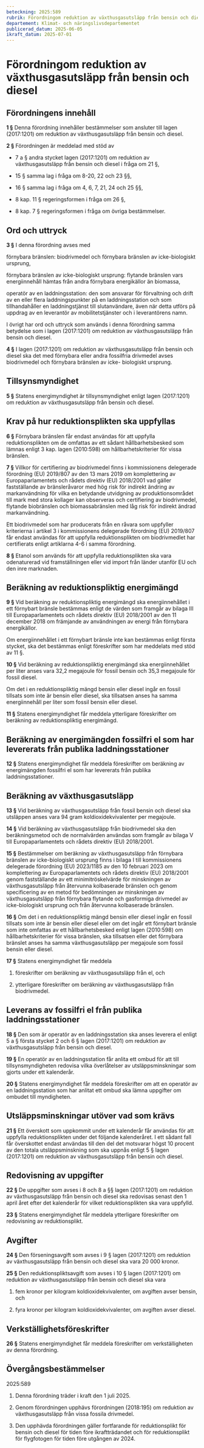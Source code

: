 ```yaml
---
beteckning: 2025:589
rubrik: Förordningom reduktion av växthusgasutsläpp från bensin och diesel
departement: Klimat- och näringslivsdepartementet
publicerad_datum: 2025-06-05
ikraft_datum: 2025-07-01
---
```


# Förordningom reduktion av växthusgasutsläpp från bensin och diesel

## Förordningens innehåll

**1 §** Denna förordning innehåller bestämmelser som ansluter till lagen (2017:1201) om reduktion av växthusgasutsläpp från bensin och diesel.

**2 §** Förordningen är meddelad med stöd av

- 7 a § andra stycket lagen (2017:1201) om reduktion av växthusgasutsläpp från bensin och diesel i fråga om 21 §,

- 15 § samma lag i fråga om 8-20, 22 och 23 §§,

- 16 § samma lag i fråga om 4, 6, 7, 21, 24 och 25 §§,

- 8 kap. 11 § regeringsformen i fråga om 26 §,

- 8 kap. 7 § regeringsformen i fråga om övriga bestämmelser.

## Ord och uttryck

**3 §** I denna förordning avses med

förnybara bränslen: biodrivmedel och förnybara bränslen av icke-biologiskt ursprung,

förnybara bränslen av icke-biologiskt ursprung: flytande bränslen vars energiinnehåll hämtas från andra förnybara energikällor än biomassa,

operatör av en laddningsstation: den som ansvarar för förvaltning och drift av en eller flera laddningspunkter på en laddningsstation och som tillhandahåller en laddningstjänst till slutanvändare, även när detta utförs på uppdrag av en leverantör av mobilitetstjänster och i leverantörens namn.

I övrigt har ord och uttryck som används i denna förordning samma betydelse som i lagen (2017:1201) om reduktion av växthusgasutsläpp från bensin och diesel.

**4 §** I lagen (2017:1201) om reduktion av växthusgasutsläpp från bensin och diesel ska det med förnybara eller andra fossilfria drivmedel avses biodrivmedel och förnybara bränslen av icke- biologiskt ursprung.

## Tillsynsmyndighet

**5 §** Statens energimyndighet är tillsynsmyndighet enligt lagen (2017:1201) om reduktion av växthusgasutsläpp från bensin och diesel.

## Krav på hur reduktionsplikten ska uppfyllas

**6 §** Förnybara bränslen får endast användas för att uppfylla reduktionsplikten om de omfattas av ett sådant hållbarhetsbesked som lämnas enligt 3 kap. lagen (2010:598) om hållbarhetskriterier för vissa bränslen.

**7 §** Villkor för certifiering av biodrivmedel finns i kommissionens delegerade förordning (EU) 2019/807 av den 13 mars 2019 om komplettering av Europaparlamentets och rådets direktiv (EU) 2018/2001 vad gäller fastställande av bränsleråvaror med hög risk för indirekt ändring av markanvändning för vilka en betydande utvidgning av produktionsområdet till mark med stora kollager kan observeras och certifiering av biodrivmedel, flytande biobränslen och biomassabränslen med låg risk för indirekt ändrad markanvändning.

Ett biodrivmedel som har producerats från en råvara som uppfyller kriterierna i artikel 3 i kommissionens delegerade förordning (EU) 2019/807 får endast användas för att uppfylla reduktionsplikten om biodrivmedlet har certifierats enligt artiklarna 4-6 i samma förordning.

**8 §** Etanol som används för att uppfylla reduktionsplikten ska vara odenaturerad vid framställningen eller vid import från länder utanför EU och den inre marknaden.

## Beräkning av reduktionspliktig energimängd

**9 §** Vid beräkning av reduktionspliktig energimängd ska energiinnehållet i ett förnybart bränsle bestämmas enligt de värden som framgår av bilaga III till Europaparlamentets och rådets direktiv (EU) 2018/2001 av den 11 december 2018 om främjande av användningen av energi från förnybara energikällor.

Om energiinnehållet i ett förnybart bränsle inte kan bestämmas enligt första stycket, ska det bestämmas enligt föreskrifter som har meddelats med stöd av 11 §.

**10 §** Vid beräkning av reduktionspliktig energimängd ska energiinnehållet per liter anses vara 32,2 megajoule för fossil bensin och 35,3 megajoule för fossil diesel.

Om det i en reduktionspliktig mängd bensin eller diesel ingår en fossil tillsats som inte är bensin eller diesel, ska tillsatsen anses ha samma energiinnehåll per liter som fossil bensin eller diesel.

**11 §** Statens energimyndighet får meddela ytterligare föreskrifter om beräkning av reduktionspliktig energimängd.

## Beräkning av energimängden fossilfri el som har levererats från publika laddningsstationer

**12 §** Statens energimyndighet får meddela föreskrifter om beräkning av energimängden fossilfri el som har levererats från publika laddningsstationer.

## Beräkning av växthusgasutsläpp

**13 §** Vid beräkning av växthusgasutsläpp från fossil bensin och diesel ska utsläppen anses vara 94 gram koldioxidekvivalenter per megajoule.

**14 §** Vid beräkning av växthusgasutsläpp från biodrivmedel ska den beräkningsmetod och de normalvärden användas som framgår av bilaga V till Europaparlamentets och rådets direktiv (EU) 2018/2001.

**15 §** Bestämmelser om beräkning av växthusgasutsläpp från förnybara bränslen av icke-biologiskt ursprung finns i bilaga I till kommissionens delegerade förordning (EU) 2023/1185 av den 10 februari 2023 om komplettering av Europaparlamentets och rådets direktiv (EU) 2018/2001 genom fastställande av ett minimitröskelvärde för minskningen av växthusgasutsläpp från återvunna kolbaserade bränslen och genom specificering av en metod för bedömningen av minskningen av växthusgasutsläpp från förnybara flytande och gasformiga drivmedel av icke-biologiskt ursprung och från återvunna kolbaserade bränslen.

**16 §** Om det i en reduktionspliktig mängd bensin eller diesel ingår en fossil tillsats som inte är bensin eller diesel eller om det ingår ett förnybart bränsle som inte omfattas av ett hållbarhetsbesked enligt lagen (2010:598) om hållbarhetskriterier för vissa bränslen, ska tillsatsen eller det förnybara bränslet anses ha samma växthusgasutsläpp per megajoule som fossil bensin eller diesel.

**17 §** Statens energimyndighet får meddela

1. föreskrifter om beräkning av växthusgasutsläpp från el, och

2. ytterligare föreskrifter om beräkning av växthusgasutsläpp från biodrivmedel.

## Leverans av fossilfri el från publika laddningsstationer

**18 §** Den som är operatör av en laddningsstation ska anses leverera el enligt 5 a § första stycket 2 och 6 § lagen (2017:1201) om reduktion av växthusgasutsläpp från bensin och diesel.

**19 §** En operatör av en laddningsstation får anlita ett ombud för att till tillsynsmyndigheten redovisa vilka överlåtelser av utsläppsminskningar som gjorts under ett kalenderår.

**20 §** Statens energimyndighet får meddela föreskrifter om att en operatör av en laddningsstation som har anlitat ett ombud ska lämna uppgifter om ombudet till myndigheten.

## Utsläppsminskningar utöver vad som krävs

**21 §** Ett överskott som uppkommit under ett kalenderår får användas för att uppfylla reduktionsplikten under det följande kalenderåret. I ett sådant fall får överskottet endast användas till den del det motsvarar högst 10 procent av den totala utsläppsminskning som ska uppnås enligt 5 § lagen (2017:1201) om reduktion av växthusgasutsläpp från bensin och diesel.

## Redovisning av uppgifter

**22 §** De uppgifter som avses i 8 och 8 a §§ lagen (2017:1201) om reduktion av växthusgasutsläpp från bensin och diesel ska redovisas senast den 1 april året efter det kalenderår för vilket reduktionsplikten ska vara uppfylld.

**23 §** Statens energimyndighet får meddela ytterligare föreskrifter om redovisning av reduktionsplikt.

## Avgifter

**24 §** Den förseningsavgift som avses i 9 § lagen (2017:1201) om reduktion av växthusgasutsläpp från bensin och diesel ska vara 20 000 kronor.

**25 §** Den reduktionspliktsavgift som avses i 10 § lagen (2017:1201) om reduktion av växthusgasutsläpp från bensin och diesel ska vara

1. fem kronor per kilogram koldioxidekvivalenter, om avgiften avser bensin, och

2. fyra kronor per kilogram koldioxidekvivalenter, om avgiften avser diesel.

## Verkställighetsföreskrifter

**26 §** Statens energimyndighet får meddela föreskrifter om verkställigheten av denna förordning.


## Övergångsbestämmelser

2025:589

1. Denna förordning träder i kraft den 1 juli 2025.

2. Genom förordningen upphävs förordningen (2018:195) om reduktion av växthusgasutsläpp från vissa fossila drivmedel.

3. Den upphävda förordningen gäller fortfarande för reduktionsplikt för bensin och diesel för tiden före ikraftträdandet och för reduktionsplikt för flygfotogen för tiden före utgången av 2024.